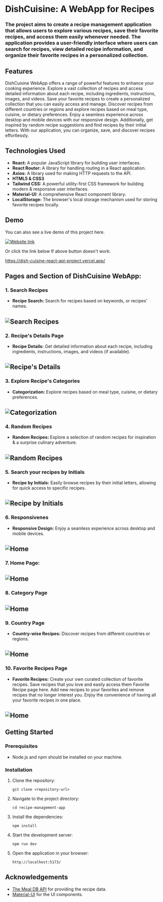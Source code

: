 # DishCuisine: A WebApp for Recipes

### The project aims to create a recipe management application that allows users to explore various recipes, save their favorite recipes, and access them easily whenever needed. The application provides a user-friendly interface where users can search for recipes, view detailed recipe information, and organize their favorite recipes in a personalized collection.

## Features

DishCuisine WebApp offers a range of powerful features to enhance your cooking experience. Explore a vast collection of recipes and access detailed information about each recipe, including ingredients, instructions, images, and videos. Save your favorite recipes to create a personalized collection that you can easily access and manage. Discover recipes from different countries or regions and explore recipes based on meal type, cuisine, or dietary preferences. Enjoy a seamless experience across desktop and mobile devices with our responsive design. Additionally, get inspired by random recipe suggestions and find recipes by their initial letters. With our application, you can organize, save, and discover recipes effortlessly.

## Technologies Used

- **React:** A popular JavaScript library for building user interfaces.
- **React Router:** A library for handling routing in a React application.
- **Axios:** A library used for making HTTP requests to the API.
- **HTML5 & CSS3**
- **Tailwind CSS:** A powerful utility-first CSS framework for building modern & responsive user interfaces.
- **Material-UI:** A comprehensive React component library.
- **LocalStorage:** The browser's local storage mechanism used for storing favorite recipes locally.

## Demo

You can also see a live demo of this project here.

[![Website link](https://img.shields.io/badge/Website-Link-green)](https://dish-cuisine-react-api-project.vercel.app/)

Or click the link below If above button doesn't work:

https://dish-cuisine-react-api-project.vercel.app/

## **Pages and Section of DishCuisine WebApp:**

### **1. Search Recipes**

- **Recipe Search:** Search for recipes based on keywords, or recipes' names.

## ![Search Recipes](./src/Assets/DishCuisine-SearchSection.png)

### **2. Recipe's Details Page**

- **Recipe Details:** Get detailed information about each recipe, including ingredients, instructions, images, and videos (if available).

## ![Recipe's Details](./src/Assets/DishCuisine-RecipePage.png)

### **3. Explore Recipe's Categories**

- **Categorization:** Explore recipes based on meal type, cuisine, or dietary preferences.

## ![Categorization](./src/Assets/DishCuisine-CategorySection.png)

### **4. Random Recipes**

- **Random Recipes:** Explore a selection of random recipes for inspiration & a surprise culinary adventure.

## ![Random Recipes](./src/Assets/DishCuisine-RandomRecipeSection.png)

### **5. Search your recipes by Initials**

- **Recipe by Initials:** Easily browse recipes by their initial letters, allowing for quick access to specific recipes.

## ![Recipe by Initials](./src/Assets/DishCuisine-InitialSection.png)

### **6. Responsivenes**

- **Responsive Design:** Enjoy a seamless experience across desktop and mobile devices.

## ![Home](./src/Assets/DishCuisine-Responsiveness.gif)

### **7. Home Page:**

## ![Home](./src/Assets/DishCuisine-Home.png)

### **8. Category Page**

## ![Home](./src/Assets/DishCuisine-Category-Page.png)

### **9. Country Page**

- **Country-wise Recipes:** Discover recipes from different countries or regions.

## ![Home](./src/Assets/DishCuisine-Country-Page.png)

### **10. Favorite Recipes Page**

- **Favorite Recipes:** Create your own curated collection of favorite recipes. Save recipes that you love and easily access them Favorite Recipe page here. Add new recipes to your favorites and remove recipes that no longer interest you. Enjoy the convenience of having all your favorite recipes in one place.

## ![Home](./src/Assets/DishCuisine-Favorite-Page.png)

## Getting Started

### Prerequisites

- Node.js and npm should be installed on your machine.

### Installation

1.  Clone the repository:

        git clone <repository-url>

2.  Navigate to the project directory:

        cd recipe-management-app

3.  Install the dependencies:

        npm install

4.  Start the development server:

        npm run dev

5.  Open the application in your browser:

        http://localhost:5173/

## Acknowledgements

- [The Meal DB API](https://www.themealdb.com/api.php) for providing the recipe data.
- [Material-UI](https://material-ui.com/) for the UI components.
